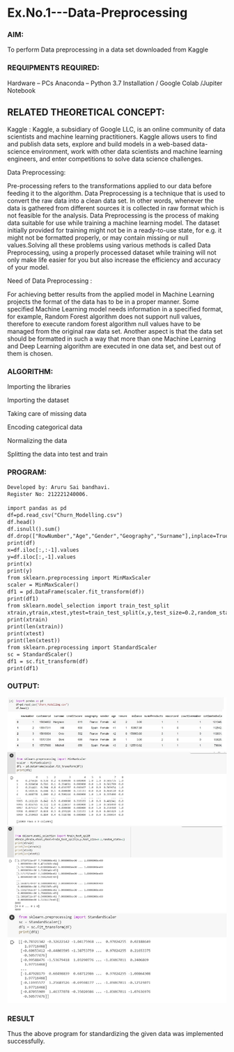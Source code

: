 # Ex.No.1---Data-Preprocessing
### AIM:

To perform Data preprocessing in a data set downloaded from Kaggle

### REQUIPMENTS REQUIRED:
Hardware – PCs
Anaconda – Python 3.7 Installation / Google Colab /Jupiter Notebook

## RELATED THEORETICAL CONCEPT:

Kaggle :
Kaggle, a subsidiary of Google LLC, is an online community of data scientists and machine learning practitioners. Kaggle allows users to find and publish data sets, explore and build models in a web-based data-science environment, work with other data scientists and machine learning engineers, and enter competitions to solve data science challenges.

Data Preprocessing:

Pre-processing refers to the transformations applied to our data before feeding it to the algorithm. Data Preprocessing is a technique that is used to convert the raw data into a clean data set. In other words, whenever the data is gathered from different sources it is collected in raw format which is not feasible for the analysis.
Data Preprocessing is the process of making data suitable for use while training a machine learning model. The dataset initially provided for training might not be in a ready-to-use state, for e.g. it might not be formatted properly, or may contain missing or null values.Solving all these problems using various methods is called Data Preprocessing, using a properly processed dataset while training will not only make life easier for you but also increase the efficiency and accuracy of your model.

Need of Data Preprocessing :

For achieving better results from the applied model in Machine Learning projects the format of the data has to be in a proper manner. Some specified Machine Learning model needs information in a specified format, for example, Random Forest algorithm does not support null values, therefore to execute random forest algorithm null values have to be managed from the original raw data set.
Another aspect is that the data set should be formatted in such a way that more than one Machine Learning and Deep Learning algorithm are executed in one data set, and best out of them is chosen.


### ALGORITHM:

Importing the libraries

Importing the dataset

Taking care of missing data

Encoding categorical data

Normalizing the data

Splitting the data into test and train

### PROGRAM:
```
Developed by: Aruru Sai bandhavi.
Register No: 212221240006.

import pandas as pd
df=pd.read_csv("Churn_Modelling.csv")
df.head()
df.isnull().sum()
df.drop(["RowNumber","Age","Gender","Geography","Surname"],inplace=True,axis=1)
print(df)
x=df.iloc[:,:-1].values
y=df.iloc[:,-1].values
print(x)
print(y)
from sklearn.preprocessing import MinMaxScaler
scaler = MinMaxScaler()
df1 = pd.DataFrame(scaler.fit_transform(df))
print(df1)
from sklearn.model_selection import train_test_split
xtrain,ytrain,xtest,ytest=train_test_split(x,y,test_size=0.2,random_state=2)
print(xtrain)
print(len(xtrain))
print(xtest)
print(len(xtest))
from sklearn.preprocessing import StandardScaler
sc = StandardScaler()
df1 = sc.fit_transform(df)
print(df1)
```


### OUTPUT:
![output](https://github.com/Saibandhavi75/Ex.No.1---Data-Preprocessing/blob/main/11.png?raw=true)
![output](https://github.com/Saibandhavi75/Ex.No.1---Data-Preprocessing/blob/main/12.png?raw=true)
![output](https://github.com/Saibandhavi75/Ex.No.1---Data-Preprocessing/blob/main/13.png?raw=true)
![output](https://github.com/Saibandhavi75/Ex.No.1---Data-Preprocessing/blob/main/14.png?raw=true)

### RESULT
Thus the above program for standardizing the given data was implemented successfully.
